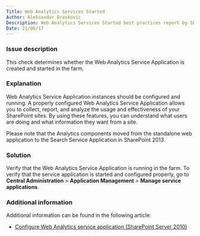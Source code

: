 ```yaml
---
Title: Web Analytics Services Started
Author: Aleksandar Draskovic
Description: Web Analytics Services Started best practices report by SPDocKit determines whether the Web Analytics Service Application is created and started in the farm.
Date: 21/06/17
---
```

### Issue description

This check determines whether the Web Analytics Service Application is created and started in the farm.

### Explanation

Web Analytics Service Application instances should be configured and running. A properly configured Web Analytics Service Application allows you to collect, report, and analyze the usage and effectiveness of your SharePoint sites. By using these features, you can understand what users are doing and what information they want from a site.

Please note that the Analytics components moved from the standalone web application to the Search Service Application in SharePoint 2013.

### Solution

Verify that the Web Analytics Service Application is running in the farm. To verify that the service application is started and configured properly, go to __Central Administration__ > __Application Management__ > __Manage service applications__.

### Additional information

Additional information can be found in the following article:

* [Configure Web Analytics service application (SharePoint Server 2010)](https://technet.microsoft.com/en-us/library/gg266382(v=office.14).aspx)